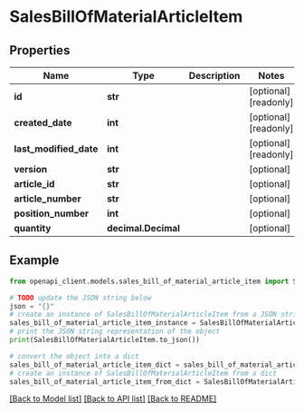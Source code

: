 # SalesBillOfMaterialArticleItem


## Properties

Name | Type | Description | Notes
------------ | ------------- | ------------- | -------------
**id** | **str** |  | [optional] [readonly] 
**created_date** | **int** |  | [optional] [readonly] 
**last_modified_date** | **int** |  | [optional] [readonly] 
**version** | **str** |  | [optional] 
**article_id** | **str** |  | [optional] 
**article_number** | **str** |  | [optional] 
**position_number** | **int** |  | [optional] 
**quantity** | **decimal.Decimal** |  | [optional] 

## Example

```python
from openapi_client.models.sales_bill_of_material_article_item import SalesBillOfMaterialArticleItem

# TODO update the JSON string below
json = "{}"
# create an instance of SalesBillOfMaterialArticleItem from a JSON string
sales_bill_of_material_article_item_instance = SalesBillOfMaterialArticleItem.from_json(json)
# print the JSON string representation of the object
print(SalesBillOfMaterialArticleItem.to_json())

# convert the object into a dict
sales_bill_of_material_article_item_dict = sales_bill_of_material_article_item_instance.to_dict()
# create an instance of SalesBillOfMaterialArticleItem from a dict
sales_bill_of_material_article_item_from_dict = SalesBillOfMaterialArticleItem.from_dict(sales_bill_of_material_article_item_dict)
```
[[Back to Model list]](../README.md#documentation-for-models) [[Back to API list]](../README.md#documentation-for-api-endpoints) [[Back to README]](../README.md)


